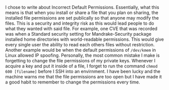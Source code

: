   I chose to write about Incorrect Default Permissions. Essentially, what this means is that when you install or share a file that you plan on sharing, the installed file permissions are set publically so that anyone may modify the files. This is a security and integrity risk as this would lead people to do what they wanted with said file. 
  For example, one CVE that was recorded was when a Standard security setting for Mandrake-Security package installed home directories with world-readable permissions. This would give every single user the ability to read each others files without restriction. Another example would be when the default permissions of `/dev/kmem` in Linux allowed IP spoofing. 
  Personally, the most common mistake I make is forgetting to change the file permissions of my private keys. Whenever I acquire a key and put it inside of a file, I forget to run the command `chmod 600 [filename]` before I SSH into an envirnment. I have been lucky and the machine warns me that the file permissions are too open but I have made it a good habit to remember to change the permissions every time.
